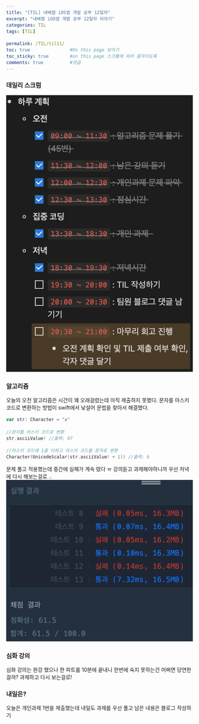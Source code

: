 ```yaml
---
title: "[TIL] 내배캠 iOS앱 개발 공부 12일차"
excerpt: "내배캠 iOS앱 개발 공부 12일차 이야기"
categories: TIL
tags: [TIL]

permalink: /TIL/til11/   
toc: true               #On this page 보이기 
toc_sticky: true        #on this page 스크롤에 따라 움직이도록 
comments: true          #댓글
---
```

### 데일리 스크럼  
![](/assets/images/categories/til/2024-03-13-til12.png)

### 알고리즘 
오늘의 오전 알고리즘은 시간이 꽤 오래걸렸는데 아직 제출하지 못했다. 문자를 아스키 코드로 변환하는 방법이 swift에서 낯설어 문법을 찾아서 해결했다. 

```swift 
var str: Character = "a"

//문자를 아스키 코드로 변환
str.asciiValue! //출력: 97 

//아스키 코드에 1을 더하고 아스키 코드를 문자로 변환
Character(UnicodeScalar(str.asciiValue! + 1)) //출력: b 
```

문제 풀고 적용했는데 중간에 실패가 계속 떴다 ㅠ 강의듣고 과제해야하니까 우선 저녁에 다시 해보는걸로 .. 
![](/assets/images/categories/til/2024-03-13-til12-2.png)

### 심화 강의
심화 강의는 완강 했으나 한 파트를 10분에 끝내니 한번에 숙지 못하는건 어쩌면 당연한걸까? 과제하고 다시 보는걸로! 

### 내일은? 
오늘은 개인과제 1번을 제출했는데 내일도 과제를 우선 풀고 남은 내용은 블로그 작성하기    
